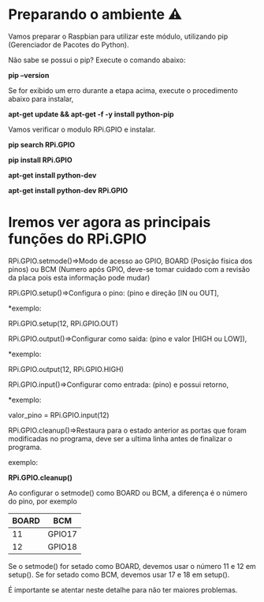 # Preparando o ambiente ⚠️



Vamos preparar o Raspbian para utilizar este módulo, utilizando pip (Gerenciador de Pacotes do Python). 

Não sabe se possui o pip? Execute o comando abaixo:

**pip –version**

Se for exibido um erro durante a etapa acima, execute o procedimento abaixo para instalar,

**apt-get update && apt-get -f -y  install python-pip**

Vamos verificar o modulo RPi.GPIO e instalar.

**pip search RPi.GPIO**

**pip install RPi.GPIO**

**apt-get install python-dev**

**apt-get install python-dev RPi.GPIO**



# Iremos ver agora as principais funções do RPi.GPIO 

RPi.GPIO.setmode()=>Modo de acesso ao GPIO, BOARD (Posição física dos pinos) 
ou BCM (Numero após GPIO, deve-se tomar cuidado com a revisão da placa pois 
esta informação pode mudar)

RPi.GPIO.setup()=>Configura o pino: (pino e direção [IN ou OUT], 

*exemplo:

RPi.GPIO.setup(12, RPi.GPIO.OUT)

RPi.GPIO.output()=>Configurar como saida: (pino e valor [HIGH ou LOW]), 

*exemplo:

RPi.GPIO.output(12, RPi.GPIO.HIGH)

RPi.GPIO.input()=>Configurar como entrada: (pino) e possui retorno, 

*exemplo:

valor_pino = RPi.GPIO.input(12)

RPi.GPIO.cleanup()=>Restaura para o estado anterior as portas que foram modificadas 
no programa, deve ser a ultima linha antes de finalizar o programa.

exemplo:

**RPi.GPIO.cleanup()**

Ao configurar o setmode() como BOARD ou BCM, a diferença é o número do pino, por exemplo


BOARD   | BCM
------- | ------
11      | GPIO17
12      | GPIO18



Se o setmode() for setado como BOARD, devemos usar o número 11 e 12 em setup().
Se for setado como BCM, devemos usar 17 e 18 em setup().

É importante se atentar neste detalhe para não ter maiores problemas.
